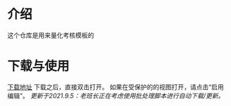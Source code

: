 # 介绍
这个仓库是用来量化考核模板的

# 下载与使用
[下载地址](https://gitee.com/laobanzhang1/lianghuakaohe/releases/)
下载之后，直接双击打开。
如果在受保护的的视图打开，请点击“启用编辑”。
  _更新于2021.9.5：老班长正在考虑使用批处理脚本进行自动下载/更新。_ 
